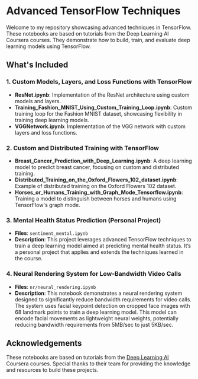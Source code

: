 # Advanced TensorFlow Techniques

Welcome to my repository showcasing advanced techniques in TensorFlow. These notebooks are based on tutorials from the Deep Learning AI Coursera courses. They demonstrate how to build, train, and evaluate deep learning models using TensorFlow.

## What's Included

### 1. Custom Models, Layers, and Loss Functions with TensorFlow
- **ResNet.ipynb**: Implementation of the ResNet architecture using custom models and layers.
- **Training_Fashion_MNIST_Using_Custom_Training_Loop.ipynb**: Custom training loop for the Fashion MNIST dataset, showcasing flexibility in training deep learning models.
- **VGGNetwork.ipynb**: Implementation of the VGG network with custom layers and loss functions.

### 2. Custom and Distributed Training with TensorFlow
- **Breast_Cancer_Prediction_with_Deep_Learning.ipynb**: A deep learning model to predict breast cancer, focusing on custom and distributed training.
- **Distributed_Training_on_the_Oxford_Flowers_102_dataset.ipynb**: Example of distributed training on the Oxford Flowers 102 dataset.
- **Horses_or_Humans_Training_with_Graph_Mode_Tensorflow.ipynb**: Training a model to distinguish between horses and humans using TensorFlow's graph mode.

### 3. Mental Health Status Prediction (Personal Project)
- **Files**: `sentiment_mental.ipynb`
- **Description**: This project leverages advanced TensorFlow techniques to train a deep learning model aimed at predicting mental health status. It’s a personal project that applies and extends the techniques learned in the course.

### 4. Neural Rendering System for Low-Bandwidth Video Calls
- **Files**: `nr/neural_rendering.ipynb`
- **Description**: This notebook demonstrates a neural rendering system designed to significantly reduce bandwidth requirements for video calls. The system uses facial keypoint detection on cropped face images with 68 landmark points to train a deep learning model. This model can encode facial movements as lightweight neural weights, potentially reducing bandwidth requirements from 5MB/sec to just 5KB/sec.

## Acknowledgements
These notebooks are based on tutorials from the [Deep Learning AI](https://www.deeplearning.ai/) Coursera courses. Special thanks to their team for providing the knowledge and resources to build these projects.
